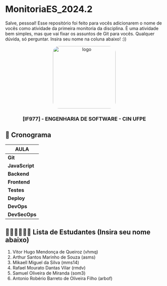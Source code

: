 # MonitoriaES_2024.2

Salve, pessoal! Esse repositório foi feito para vocês adicionarem o nome de vocês como atividade da primeira monitoria da disciplina. È uma atividade bem simples, mas que vai fixar os assuntos de Git para vocês. Qualquer dúvida, só perguntar. Insira seu nome na coluna abaixo! :)) 

<div align="center">

  <img src="https://user-images.githubusercontent.com/42525687/203692147-cb274f74-7e73-4869-b460-1dc967fb4786.png" alt="logo" width="200" height="auto" style="border-radius:20px;" />

  <h3>
    [IF977] - ENGENHARIA DE SOFTWARE - CIN UFPE
  </h3>

</div>

## :calendar: Cronograma

| AULA          |
| ------------- |
| **Git**       |
| **JavaScript**|
| **Backend**   |
| **Frontend**  |
| **Testes**    |
| **Deploy**    |
| **DevOps**    |
| **DevSecOps** |

## 👨🏽‍💻👩🏻‍💻 Lista de Estudantes (Insira seu nome abaixo)
1. Vitor Hugo Mendonça de Queiroz (vhmq)
2. Arthur Santos Marinho de Souza (asms)
3. Mikaell Miguel da Silva (mms14)
4. Rafael Mourato Dantas Vilar (rmdv)
5. Samuel Oliveira de Miranda (som3)
6. Antonio Robério Barreto de Oliveira Filho (arbof)